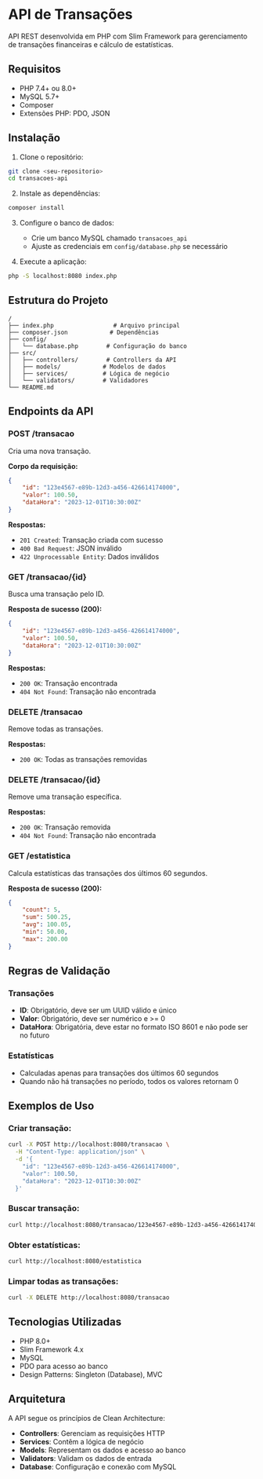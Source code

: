 # API de Transações

API REST desenvolvida em PHP com Slim Framework para gerenciamento de transações financeiras e cálculo de estatísticas.

## Requisitos

- PHP 7.4+ ou 8.0+
- MySQL 5.7+
- Composer
- Extensões PHP: PDO, JSON

## Instalação

1. Clone o repositório: 
```bash
git clone <seu-repositorio>
cd transacoes-api
```

2. Instale as dependências:
```bash
composer install
```

3. Configure o banco de dados:
   - Crie um banco MySQL chamado `transacoes_api`
   - Ajuste as credenciais em `config/database.php` se necessário

4. Execute a aplicação:
```bash
php -S localhost:8080 index.php
```

## Estrutura do Projeto

```
/
├── index.php                 # Arquivo principal
├── composer.json            # Dependências
├── config/
│   └── database.php        # Configuração do banco
├── src/
│   ├── controllers/        # Controllers da API
│   ├── models/            # Modelos de dados
│   ├── services/          # Lógica de negócio
│   └── validators/        # Validadores
└── README.md
```

## Endpoints da API

### POST /transacao
Cria uma nova transação.

**Corpo da requisição:**
```json
{
    "id": "123e4567-e89b-12d3-a456-426614174000",
    "valor": 100.50,
    "dataHora": "2023-12-01T10:30:00Z"
}
```

**Respostas:**
- `201 Created`: Transação criada com sucesso
- `400 Bad Request`: JSON inválido
- `422 Unprocessable Entity`: Dados inválidos

### GET /transacao/{id}
Busca uma transação pelo ID.

**Resposta de sucesso (200):**
```json
{
    "id": "123e4567-e89b-12d3-a456-426614174000",
    "valor": 100.50,
    "dataHora": "2023-12-01T10:30:00Z"
}
```

**Respostas:**
- `200 OK`: Transação encontrada
- `404 Not Found`: Transação não encontrada

### DELETE /transacao
Remove todas as transações.

**Respostas:**
- `200 OK`: Todas as transações removidas

### DELETE /transacao/{id}
Remove uma transação específica.

**Respostas:**
- `200 OK`: Transação removida
- `404 Not Found`: Transação não encontrada

### GET /estatistica
Calcula estatísticas das transações dos últimos 60 segundos.

**Resposta de sucesso (200):**
```json
{
    "count": 5,
    "sum": 500.25,
    "avg": 100.05,
    "min": 50.00,
    "max": 200.00
}
```

## Regras de Validação

### Transações
- **ID**: Obrigatório, deve ser um UUID válido e único
- **Valor**: Obrigatório, deve ser numérico e >= 0
- **DataHora**: Obrigatória, deve estar no formato ISO 8601 e não pode ser no futuro

### Estatísticas
- Calculadas apenas para transações dos últimos 60 segundos
- Quando não há transações no período, todos os valores retornam 0

## Exemplos de Uso

### Criar transação:
```bash
curl -X POST http://localhost:8080/transacao \
  -H "Content-Type: application/json" \
  -d '{
    "id": "123e4567-e89b-12d3-a456-426614174000",
    "valor": 100.50,
    "dataHora": "2023-12-01T10:30:00Z"
  }'
```

### Buscar transação:
```bash
curl http://localhost:8080/transacao/123e4567-e89b-12d3-a456-426614174000
```

### Obter estatísticas:
```bash
curl http://localhost:8080/estatistica
```

### Limpar todas as transações:
```bash
curl -X DELETE http://localhost:8080/transacao
```

## Tecnologias Utilizadas

- PHP 8.0+
- Slim Framework 4.x
- MySQL
- PDO para acesso ao banco
- Design Patterns: Singleton (Database), MVC

## Arquitetura

A API segue os princípios de Clean Architecture:

- **Controllers**: Gerenciam as requisições HTTP
- **Services**: Contêm a lógica de negócio
- **Models**: Representam os dados e acesso ao banco
- **Validators**: Validam os dados de entrada
- **Database**: Configuração e conexão com MySQL